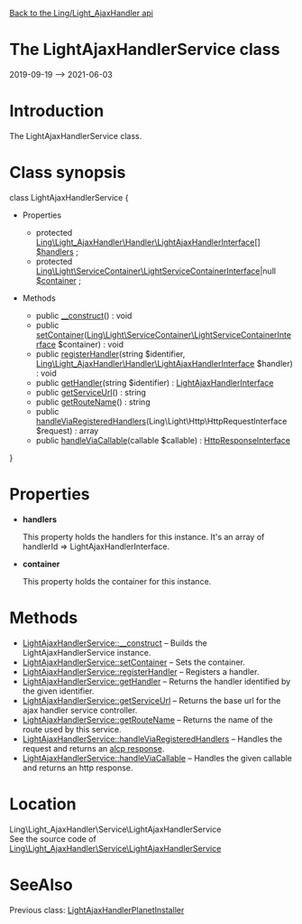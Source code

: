 [Back to the Ling/Light_AjaxHandler api](https://github.com/lingtalfi/Light_AjaxHandler/blob/master/doc/api/Ling/Light_AjaxHandler.md)



The LightAjaxHandlerService class
================
2019-09-19 --> 2021-06-03






Introduction
============

The LightAjaxHandlerService class.



Class synopsis
==============


class <span class="pl-k">LightAjaxHandlerService</span>  {

- Properties
    - protected [Ling\Light_AjaxHandler\Handler\LightAjaxHandlerInterface[]](https://github.com/lingtalfi/Light_AjaxHandler/blob/master/doc/api/Ling/Light_AjaxHandler/Handler/LightAjaxHandlerInterface.md) [$handlers](#property-handlers) ;
    - protected [Ling\Light\ServiceContainer\LightServiceContainerInterface](https://github.com/lingtalfi/Light/blob/master/doc/api/Ling/Light/ServiceContainer/LightServiceContainerInterface.md)|null [$container](#property-container) ;

- Methods
    - public [__construct](https://github.com/lingtalfi/Light_AjaxHandler/blob/master/doc/api/Ling/Light_AjaxHandler/Service/LightAjaxHandlerService/__construct.md)() : void
    - public [setContainer](https://github.com/lingtalfi/Light_AjaxHandler/blob/master/doc/api/Ling/Light_AjaxHandler/Service/LightAjaxHandlerService/setContainer.md)([Ling\Light\ServiceContainer\LightServiceContainerInterface](https://github.com/lingtalfi/Light/blob/master/doc/api/Ling/Light/ServiceContainer/LightServiceContainerInterface.md) $container) : void
    - public [registerHandler](https://github.com/lingtalfi/Light_AjaxHandler/blob/master/doc/api/Ling/Light_AjaxHandler/Service/LightAjaxHandlerService/registerHandler.md)(string $identifier, [Ling\Light_AjaxHandler\Handler\LightAjaxHandlerInterface](https://github.com/lingtalfi/Light_AjaxHandler/blob/master/doc/api/Ling/Light_AjaxHandler/Handler/LightAjaxHandlerInterface.md) $handler) : void
    - public [getHandler](https://github.com/lingtalfi/Light_AjaxHandler/blob/master/doc/api/Ling/Light_AjaxHandler/Service/LightAjaxHandlerService/getHandler.md)(string $identifier) : [LightAjaxHandlerInterface](https://github.com/lingtalfi/Light_AjaxHandler/blob/master/doc/api/Ling/Light_AjaxHandler/Handler/LightAjaxHandlerInterface.md)
    - public [getServiceUrl](https://github.com/lingtalfi/Light_AjaxHandler/blob/master/doc/api/Ling/Light_AjaxHandler/Service/LightAjaxHandlerService/getServiceUrl.md)() : string
    - public [getRouteName](https://github.com/lingtalfi/Light_AjaxHandler/blob/master/doc/api/Ling/Light_AjaxHandler/Service/LightAjaxHandlerService/getRouteName.md)() : string
    - public [handleViaRegisteredHandlers](https://github.com/lingtalfi/Light_AjaxHandler/blob/master/doc/api/Ling/Light_AjaxHandler/Service/LightAjaxHandlerService/handleViaRegisteredHandlers.md)(Ling\Light\Http\HttpRequestInterface $request) : array
    - public [handleViaCallable](https://github.com/lingtalfi/Light_AjaxHandler/blob/master/doc/api/Ling/Light_AjaxHandler/Service/LightAjaxHandlerService/handleViaCallable.md)(callable $callable) : [HttpResponseInterface](https://github.com/lingtalfi/Light/blob/master/doc/api/Ling/Light/Http/HttpResponseInterface.md)

}




Properties
=============

- <span id="property-handlers"><b>handlers</b></span>

    This property holds the handlers for this instance.
    It's an array of handlerId => LightAjaxHandlerInterface.
    
    

- <span id="property-container"><b>container</b></span>

    This property holds the container for this instance.
    
    



Methods
==============

- [LightAjaxHandlerService::__construct](https://github.com/lingtalfi/Light_AjaxHandler/blob/master/doc/api/Ling/Light_AjaxHandler/Service/LightAjaxHandlerService/__construct.md) &ndash; Builds the LightAjaxHandlerService instance.
- [LightAjaxHandlerService::setContainer](https://github.com/lingtalfi/Light_AjaxHandler/blob/master/doc/api/Ling/Light_AjaxHandler/Service/LightAjaxHandlerService/setContainer.md) &ndash; Sets the container.
- [LightAjaxHandlerService::registerHandler](https://github.com/lingtalfi/Light_AjaxHandler/blob/master/doc/api/Ling/Light_AjaxHandler/Service/LightAjaxHandlerService/registerHandler.md) &ndash; Registers a handler.
- [LightAjaxHandlerService::getHandler](https://github.com/lingtalfi/Light_AjaxHandler/blob/master/doc/api/Ling/Light_AjaxHandler/Service/LightAjaxHandlerService/getHandler.md) &ndash; Returns the handler identified by the given identifier.
- [LightAjaxHandlerService::getServiceUrl](https://github.com/lingtalfi/Light_AjaxHandler/blob/master/doc/api/Ling/Light_AjaxHandler/Service/LightAjaxHandlerService/getServiceUrl.md) &ndash; Returns the base url for the ajax handler service controller.
- [LightAjaxHandlerService::getRouteName](https://github.com/lingtalfi/Light_AjaxHandler/blob/master/doc/api/Ling/Light_AjaxHandler/Service/LightAjaxHandlerService/getRouteName.md) &ndash; Returns the name of the route used by this service.
- [LightAjaxHandlerService::handleViaRegisteredHandlers](https://github.com/lingtalfi/Light_AjaxHandler/blob/master/doc/api/Ling/Light_AjaxHandler/Service/LightAjaxHandlerService/handleViaRegisteredHandlers.md) &ndash; Handles the request and returns an [alcp response](https://github.com/lingtalfi/Light_AjaxHandler/blob/master/doc/pages/ajax-light-communication-protocol.md).
- [LightAjaxHandlerService::handleViaCallable](https://github.com/lingtalfi/Light_AjaxHandler/blob/master/doc/api/Ling/Light_AjaxHandler/Service/LightAjaxHandlerService/handleViaCallable.md) &ndash; Handles the given callable and returns an http response.





Location
=============
Ling\Light_AjaxHandler\Service\LightAjaxHandlerService<br>
See the source code of [Ling\Light_AjaxHandler\Service\LightAjaxHandlerService](https://github.com/lingtalfi/Light_AjaxHandler/blob/master/Service/LightAjaxHandlerService.php)



SeeAlso
==============
Previous class: [LightAjaxHandlerPlanetInstaller](https://github.com/lingtalfi/Light_AjaxHandler/blob/master/doc/api/Ling/Light_AjaxHandler/Light_PlanetInstaller/LightAjaxHandlerPlanetInstaller.md)<br>
